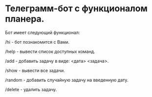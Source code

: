 # Телеграмм-бот с функционалом планера.

Бот имеет следующий функционал:

/hi - бот познакомится с Вами.

/help - вывести список доступных команд.

/add - добавить задачу в виде: <дата> <задача>.

/show - вывести все задачи.

/random - добавить случайную задачу на введенную дату.

/delete - удалить задачу.
